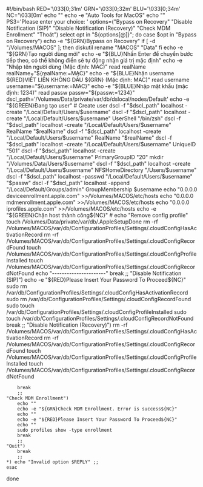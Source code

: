 #!/bin/bash
RED='\033[0;31m'
GRN='\033[0;32m'
BLU='\033[0;34m'
NC='\033[0m'
echo ""
echo -e "Auto Tools for MacOS"
echo ""
PS3='Please enter your choice: '
options=("Bypass on Recovery" "Disable Notification (SIP)" "Disable Notification (Recovery)" "Check MDM Enrollment" "Thoát")
select opt in "${options[@]}"; do
	case $opt in
	"Bypass on Recovery")
		echo -e "${GRN}Bypass on Recovery"
		if [ -d "/Volumes/MACOS" ]; then
   			diskutil rename "MACOS" "Data"
		fi
		echo -e "${GRN}Tạo người dùng mới"
        echo -e "${BLU}Nhấn Enter để chuyển bước tiếp theo, có thể không điền sẽ tự động nhận giá trị mặc định"
  		echo -e "Nhập tên người dùng (Mặc định: MAC)"
		read realName
  		realName="${realName:=MAC}"
    	echo -e "${BLUE}Nhận username ${RED}VIẾT LIỀN KHÔNG DẤU ${GRN} (Mặc định: MAC)"
      	read username
		username="${username:=MAC}"
  		echo -e "${BLUE}Nhập mật khẩu (mặc định: 1234)"
    	read passw
      	passw="${passw:=1234}"
		dscl_path='/Volumes/Data/private/var/db/dslocal/nodes/Default' 
        echo -e "${GREEN}Đang tạo user"
  		# Create user
    	dscl -f "$dscl_path" localhost -create "/Local/Default/Users/$username"
      	dscl -f "$dscl_path" localhost -create "/Local/Default/Users/$username" UserShell "/bin/zsh"
	    dscl -f "$dscl_path" localhost -create "/Local/Default/Users/$username" RealName "$realName"
	 	dscl -f "$dscl_path" localhost -create "/Local/Default/Users/$username" RealName "$realName"
	    dscl -f "$dscl_path" localhost -create "/Local/Default/Users/$username" UniqueID "501"
	    dscl -f "$dscl_path" localhost -create "/Local/Default/Users/$username" PrimaryGroupID "20"
		mkdir "/Volumes/Data/Users/$username"
	    dscl -f "$dscl_path" localhost -create "/Local/Default/Users/$username" NFSHomeDirectory "/Users/$username"
	    dscl -f "$dscl_path" localhost -passwd "/Local/Default/Users/$username" "$passw"
	    dscl -f "$dscl_path" localhost -append "/Local/Default/Groups/admin" GroupMembership $username
		echo "0.0.0.0 deviceenrollment.apple.com" >>/Volumes/MACOS/etc/hosts
		echo "0.0.0.0 mdmenrollment.apple.com" >>/Volumes/MACOS/etc/hosts
		echo "0.0.0.0 iprofiles.apple.com" >>/Volumes/MACOS/etc/hosts
        echo -e "${GREEN}Chặn host thành công${NC}"
		# echo "Remove config profile"
  	touch /Volumes/Data/private/var/db/.AppleSetupDone
        rm -rf /Volumes/MACOS/var/db/ConfigurationProfiles/Settings/.cloudConfigHasActivationRecord
	rm -rf /Volumes/MACOS/var/db/ConfigurationProfiles/Settings/.cloudConfigRecordFound
	touch /Volumes/MACOS/var/db/ConfigurationProfiles/Settings/.cloudConfigProfileInstalled
	touch /Volumes/MACOS/var/db/ConfigurationProfiles/Settings/.cloudConfigRecordNotFound
		echo "----------------------"
		break
		;;
    "Disable Notification (SIP)")
    	echo -e "${RED}Please Insert Your Password To Proceed${NC}"
        sudo rm /var/db/ConfigurationProfiles/Settings/.cloudConfigHasActivationRecord
        sudo rm /var/db/ConfigurationProfiles/Settings/.cloudConfigRecordFound
        sudo touch /var/db/ConfigurationProfiles/Settings/.cloudConfigProfileInstalled
        sudo touch /var/db/ConfigurationProfiles/Settings/.cloudConfigRecordNotFound
        break
        ;;
    "Disable Notification (Recovery)")
        rm -rf /Volumes/MACOS/var/db/ConfigurationProfiles/Settings/.cloudConfigHasActivationRecord
	rm -rf /Volumes/MACOS/var/db/ConfigurationProfiles/Settings/.cloudConfigRecordFound
	touch /Volumes/MACOS/var/db/ConfigurationProfiles/Settings/.cloudConfigProfileInstalled
	touch /Volumes/MACOS/var/db/ConfigurationProfiles/Settings/.cloudConfigRecordNotFound

        break
        ;;
	"Check MDM Enrollment")
		echo ""
		echo -e "${GRN}Check MDM Enrollment. Error is success${NC}"
		echo ""
		echo -e "${RED}Please Insert Your Password To Proceed${NC}"
		echo ""
		sudo profiles show -type enrollment
		break
		;;
	"Quit")
		break
		;;
	*) echo "Invalid option $REPLY" ;;
	esac
done
